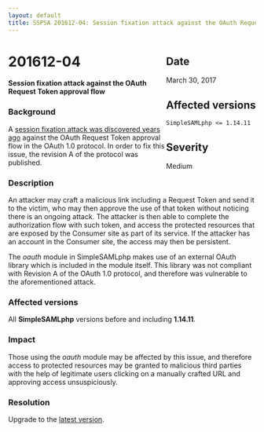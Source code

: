 ```yaml
---
layout: default
title: SSPSA 201612-04: Session fixation attack against the OAuth Request Token approval flow
---
```


<div class="sidebar-warning" style="float: right;">
<h2>Date</h2>
March 30, 2017
<h2>Affected versions</h2>
<code>SimpleSAMLphp <= 1.14.11</code>
<h2>Severity</h2>
Medium
</div>

# 201612-04

**Session fixation attack against the OAuth Request Token approval flow**

### Background

A [session fixation attack was discovered years ago](https://oauth.net/advisories/2009-1/) against the OAuth Request
Token approval flow in the OAuth 1.0 protocol. In order to fix this issue, the revision A of the protocol was
published.

### Description

An attacker may craft a malicious link including a Request Token and send it to the victim, who may then approve the
use of that token without noticing there is an ongoing attack. The attacker is then able to complete the authorization
flow with such token, and access the protected resources that are exposed by the Consumer site as part of its service.
If the attacker has an account in the Consumer site, the access may then be persistent.

The _oauth_ module in SimpleSAMLphp makes use of an external OAuth library which is included in the module itself. This
library was not compliant with Revision A of the OAuth 1.0 protocol, and therefore was vulnerable to the aforementioned
attack.

### Affected versions

All **SimpleSAMLphp** versions before and including **1.14.11**.

### Impact

Those using the _oauth_ module may be affected by this issue, and therefore access to protected resources may be granted
to malicious third parties with the help of legitimate users clicking on a manually crafted URL and approving access
unsuspiciously.

### Resolution

Upgrade to the [latest version](/download).

